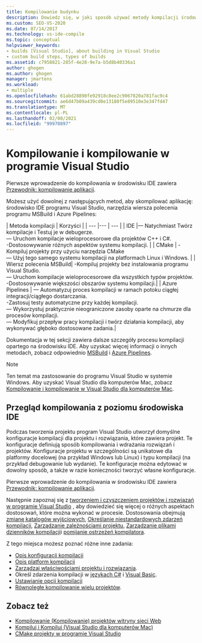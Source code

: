 ```yaml
---
title: Kompilowanie budynku
description: Dowiedz się, w jaki sposób używać metody kompilacji środowiska IDE programu Visual Studio, metody tworzenia narzędzi wiersza polecenia MSBuild lub Azure Pipelines metody kompilacji do kompilowania aplikacji.
ms.custom: SEO-VS-2020
ms.date: 07/14/2017
ms.technology: vs-ide-compile
ms.topic: conceptual
helpviewer_keywords:
- builds [Visual Studio], about building in Visual Studio
- custom build steps, types of builds
ms.assetid: c7958821-285f-4e28-9e7a-b5d8b40336a1
author: ghogen
ms.author: ghogen
manager: jmartens
ms.workload:
- multiple
ms.openlocfilehash: 61abd28890fe92918c8ee2c9067820a781fac9c4
ms.sourcegitcommit: ae6d47b09a439cd0e13180f5e89510e3e347fd47
ms.translationtype: MT
ms.contentlocale: pl-PL
ms.lasthandoff: 02/08/2021
ms.locfileid: "99970897"
---
```

# <a name="compile-and-build-in-visual-studio"></a>Kompilowanie i kompilowanie w programie Visual Studio

Pierwsze wprowadzenie do kompilowania w środowisku IDE zawiera [Przewodnik: kompilowanie aplikacji](walkthrough-building-an-application.md).

Możesz użyć dowolnej z następujących metod, aby skompilować aplikację: środowisko IDE programu Visual Studio, narzędzia wiersza polecenia programu MSBuild i Azure Pipelines:

| Metoda kompilacji | Korzyści |
| --- |--- | --- |
| IDE |— Natychmiast Twórz kompilacje i Testuj je w debugerze.<br />— Uruchom kompilacje wieloprocesorowe dla projektów C++ i C#.<br />-Dostosowywanie różnych aspektów systemu kompilacji. |
| CMake | -Kompiluj projekty przy użyciu narzędzia CMake<br />— Użyj tego samego systemu kompilacji na platformach Linux i Windows. |
| Wiersz polecenia MSBuild| -Kompiluj projekty bez instalowania programu Visual Studio.<br />— Uruchom kompilacje wieloprocesorowe dla wszystkich typów projektów.<br />-Dostosowywanie większości obszarów systemu kompilacji.|
| Azure Pipelines | — Automatyzuj proces kompilacji w ramach potoku ciągłej integracji/ciągłego dostarczania.<br />-Zastosuj testy automatyczne przy każdej kompilacji.<br />— Wykorzystuj praktycznie nieograniczone zasoby oparte na chmurze dla procesów kompilacji.<br />— Modyfikuj przepływ pracy kompilacji i twórz działania kompilacji, aby wykonywać głęboko dostosowane zadania.|

Dokumentacja w tej sekcji zawiera dalsze szczegóły procesu kompilacji opartego na środowisku IDE. Aby uzyskać więcej informacji o innych metodach, zobacz odpowiednio [MSBuild](../msbuild/msbuild.md) i [Azure Pipelines](/azure/devops/pipelines/index?view=vsts&preserve-view=true).

> [!NOTE]
> Ten temat ma zastosowanie do programu Visual Studio w systemie Windows. Aby uzyskać Visual Studio dla komputerów Mac, zobacz [Kompilowanie i kompilowanie w Visual Studio dla komputerów Mac](/visualstudio/mac/compiling-and-building).

## <a name="overview-of-building-from-the-ide"></a>Przegląd kompilowania z poziomu środowiska IDE

Podczas tworzenia projektu program Visual Studio utworzył domyślne konfiguracje kompilacji dla projektu i rozwiązania, które zawiera projekt.  Te konfiguracje definiują sposób kompilowania i wdrażania rozwiązań i projektów. Konfiguracje projektu w szczególności są unikatowe dla platformy docelowej (na przykład Windows lub Linux) i typu kompilacji (na przykład debugowanie lub wydanie). Te konfiguracje można edytować w dowolny sposób, a także w razie konieczności tworzyć własne konfiguracje.

Pierwsze wprowadzenie do kompilowania w środowisku IDE zawiera [Przewodnik: kompilowanie aplikacji](walkthrough-building-an-application.md).

Następnie zapoznaj się z [tworzeniem i czyszczeniem projektów i rozwiązań w programie Visual Studio](building-and-cleaning-projects-and-solutions-in-visual-studio.md) , aby dowiedzieć się więcej o różnych aspektach dostosowań, które można wykonać w procesie. Dostosowania obejmują [zmianę katalogów wyjściowych](how-to-change-the-build-output-directory.md), [Określanie niestandardowych zdarzeń kompilacji](specifying-custom-build-events-in-visual-studio.md), [Zarządzanie zależnościami projektu](how-to-create-and-remove-project-dependencies.md), [Zarządzanie plikami dzienników kompilacji](how-to-view-save-and-configure-build-log-files.md)i [pomijanie ostrzeżeń kompilatora](how-to-suppress-compiler-warnings.md).

Z tego miejsca możesz poznać różne inne zadania:
- [Opis konfiguracji kompilacji](understanding-build-configurations.md)
- [Opis platform kompilacji](understanding-build-platforms.md)
- [Zarządzaj właściwościami projektu i rozwiązania](managing-project-and-solution-properties.md).
- Określ zdarzenia kompilacji w [językach C#](how-to-specify-build-events-csharp.md) i [Visual Basic](how-to-specify-build-events-visual-basic.md).
- [Ustawianie opcji kompilacji](reference/options-dialog-box-projects-and-solutions-build-and-run.md)
- [Równoległe kompilowanie wielu projektów](../msbuild/building-multiple-projects-in-parallel-with-msbuild.md).

## <a name="see-also"></a>Zobacz też

- [Kompilowanie (Kompilowanie) projektów witryny sieci Web](/previous-versions/hwxa5aha(v=vs.140))
- [Kompiluj i Kompiluj (Visual Studio dla komputerów Mac)](/visualstudio/mac/compiling-and-building)
- [CMake projekty w programie Visual Studio](/cpp/build/cmake-projects-in-visual-studio)